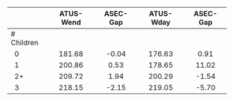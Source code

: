 
|                      |    ATUS-Wend |     ASEC-Gap |    ATUS-Wday |     ASEC-Gap |
| -------------------- | :----------: | :----------: | :----------: | :----------: |
| # Children           |              |              |              |              |
| &nbsp;&nbsp;0        |       181.68 |        -0.04 |       176.63 |         0.91 |
| &nbsp;&nbsp;1        |       200.86 |         0.53 |       178.65 |        11.02 |
| &nbsp;&nbsp;2+       |       209.72 |         1.94 |       200.29 |        -1.54 |
| &nbsp;&nbsp;3        |       218.15 |        -2.15 |       219.05 |        -5.70 |

